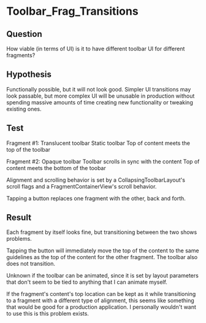 # Toolbar_Frag_Transitions

## Question

How viable (in terms of UI) is it to have different toolbar UI for different fragments?

## Hypothesis

Functionally possible, but it will not look good.
Simpler UI transitions may look passable, but more complex UI will be unusable in production without spending massive amounts of time creating new functionality or tweaking existing ones.

## Test

Fragment #1:
Translucent toolbar
Static toolbar
Top of content meets the top of the toolbar

Fragment #2:
Opaque toolbar
Toolbar scrolls in sync with the content
Top of content meets the bottom of the toobar

Alignment and scrolling behavior is set by a CollapsingToolbarLayout's scroll flags and a FragmentContainerView's scroll behavior.

Tapping a button replaces one fragment with the other, back and forth.

## Result

Each fragment by itself looks fine, but transitioning between the two shows problems.

Tapping the button will immediately move the top of the content to the same guidelines as the top of the content for the other fragment. The toolbar also does not transition.

Unknown if the toolbar can be animated, since it is set by layout parameters that don't seem to be tied to anything that I can animate myself.

If the fragment's content's top location can be kept as it while transitioning to a fragment with a different type of alignment, this seems like something that would be good for a production application.
I personally wouldn't want to use this is this problem exists.
